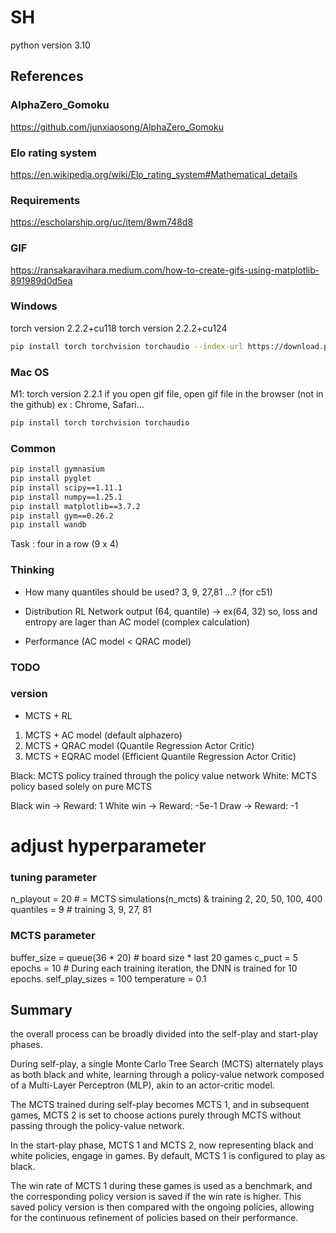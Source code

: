 # SH
python version 3.10


## References
### AlphaZero_Gomoku
https://github.com/junxiaosong/AlphaZero_Gomoku

### Elo rating system
https://en.wikipedia.org/wiki/Elo_rating_system#Mathematical_details

### Requirements
https://escholarship.org/uc/item/8wm748d8

### GIF
https://ransakaravihara.medium.com/how-to-create-gifs-using-matplotlib-891989d0d5ea

### Windows
torch version 2.2.2+cu118 
torch version 2.2.2+cu124

```bash
pip install torch torchvision torchaudio --index-url https://download.pytorch.org/whl/cu124
```

### Mac OS
M1: torch version 2.2.1
if you open gif file, open gif file in the browser (not in the github) 
ex : Chrome, Safari...
```bash
pip install torch torchvision torchaudio
```

### Common
```bash
pip install gymnasium
pip install pyglet
pip install scipy==1.11.1
pip install numpy==1.25.1
pip install matplotlib==3.7.2
pip install gym==0.26.2
pip install wandb
```

Task : four in a row (9 x 4)

### Thinking
- How many quantiles should be used?
3, 9, 27,81  ...?  (for c51)

- Distribution RL Network output (64, quantile) -> ex(64, 32)
so, loss and entropy are lager than AC model (complex calculation)

- Performance (AC model < QRAC model) 


### TODO


### version
- MCTS + RL

1) MCTS + AC model (default alphazero)
2) MCTS + QRAC model (Quantile Regression Actor Critic)
3) MCTS + EQRAC model (Efficient Quantile Regression Actor Critic)


Black: MCTS policy trained through the policy value network
White: MCTS policy based solely on pure MCTS

Black win -> Reward: 1
White win -> Reward: -5e-1
Draw -> Reward: -1


# adjust hyperparameter
### tuning parameter 
n_playout = 20  # = MCTS simulations(n_mcts) & training 2, 20, 50, 100, 400
quantiles = 9  # training 3, 9, 27, 81


### MCTS parameter
buffer_size = queue(36 * 20) # board size * last 20 games
c_puct = 5
epochs = 10  # During each training iteration, the DNN is trained for 10 epochs.
self_play_sizes = 100
temperature = 0.1



## Summary

the overall process can be broadly divided into the self-play and start-play phases. 

During self-play, a single Monte Carlo Tree Search (MCTS) alternately plays as both black and white, 
learning through a policy-value network composed of a Multi-Layer Perceptron (MLP), 
akin to an actor-critic model.

The MCTS trained during self-play becomes MCTS 1, and in subsequent games, MCTS 2 is set to choose actions 
purely through MCTS without passing through the policy-value network. 

In the start-play phase, MCTS 1 and MCTS 2, now representing black and white policies, engage in games. 
By default, MCTS 1 is configured to play as black.

The win rate of MCTS 1 during these games is used as a benchmark, and the corresponding policy version 
is saved if the win rate is higher. 
This saved policy version is then compared with the ongoing policies, allowing for the continuous refinement 
of policies based on their performance. 
